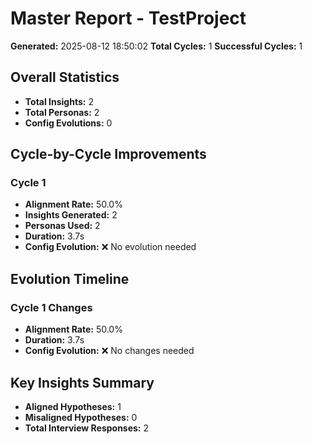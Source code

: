 # Master Report - TestProject

**Generated:** 2025-08-12 18:50:02
**Total Cycles:** 1
**Successful Cycles:** 1

## Overall Statistics

- **Total Insights:** 2
- **Total Personas:** 2
- **Config Evolutions:** 0

## Cycle-by-Cycle Improvements

### Cycle 1

- **Alignment Rate:** 50.0%
- **Insights Generated:** 2
- **Personas Used:** 2
- **Duration:** 3.7s
- **Config Evolution:** ❌ No evolution needed

## Evolution Timeline

### Cycle 1 Changes

- **Alignment Rate:** 50.0%
- **Duration:** 3.7s
- **Config Evolution:** ❌ No changes needed

## Key Insights Summary

- **Aligned Hypotheses:** 1
- **Misaligned Hypotheses:** 0
- **Total Interview Responses:** 2

